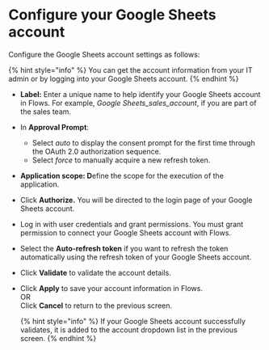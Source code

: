 # Configure your Google Sheets account

Configure the Google Sheets account settings as follows:

{% hint style="info" %}
You can get the account information from your IT admin or by logging into your Google Sheets account.
{% endhint %}

* **Label:**  Enter a unique name to help identify your Google Sheets account in Flows. For example, _Google Sheets\_sales\_account_, if you are part of the sales team.&#x20;
* In **Approval Prompt**:
  * Select _auto_ to display the consent prompt for the first time through the OAuth 2.0 authorization sequence.
  * Select _force_ to manually acquire a new refresh token.
* **Application scope: D**efine the scope for the execution of the application.
* Click **Authorize.** You will be directed to the login page of your Google Sheets account.
* Log in with user credentials and grant permissions. You must grant permission to connect your Google Sheets account with Flows.
* Select the **Auto-refresh token** if you want to refresh the token automatically using the refresh token of your Google Sheets account.
* Click **Validate** to validate the account details.
*   Click **Apply** to save your account information in Flows.\
    OR\
    Click **Cancel** to return to the previous screen.

    {% hint style="info" %}
    If your Google Sheets account successfully validates, it is added to the account dropdown list in the previous screen.
    {% endhint %}
